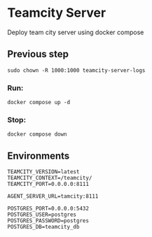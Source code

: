 # Teamcity Server

Deploy team city server using docker compose

## Previous step

```
sudo chown -R 1000:1000 teamcity-server-logs
```

### Run:

```
docker compose up -d
```

### Stop:

```
docker compose down
```

## Environments

```
TEAMCITY_VERSION=latest
TEAMCITY_CONTEXT=/teamcity/
TEAMCITY_PORT=0.0.0.0:8111

AGENT_SERVER_URL=tamcity:8111

POSTGRES_PORT=0.0.0.0:5432
POSTGRES_USER=postgres
POSTGRES_PASSWORD=postgres
POSTGRES_DB=teamcity_db
```
